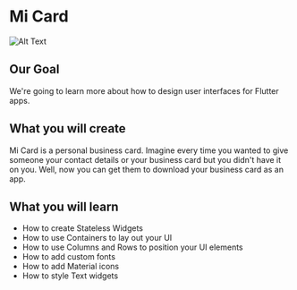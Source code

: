 # Mi Card

![Alt Text](https://raw.github.com/{Sarbjyotsingh}/{mi_card_flutter}/{master}/{Output.png})

## Our Goal

We're going to learn more about how to design user interfaces for Flutter apps.

## What you will create

Mi Card is a personal business card. Imagine every time you wanted to give someone your contact details or your business card but you didn't have it on you. Well, now you can get them to download your business card as an app.

## What you will learn

* How to create Stateless Widgets
* How to use Containers to lay out your UI
* How to use Columns and Rows to position your UI elements
* How to add custom fonts
* How to add Material icons
* How to style Text widgets
